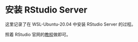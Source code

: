 # 安装 RStudio Server

这里记录了在 WSL-Ubuntu-20.04 中安装 RStudio Server 的过程。

照着 RStudio 官网的[教程](https://support.rstudio.com/hc/en-us/articles/360049776974-Using-RStudio-Server-in-Windows-WSL2)做即可。
<!-- 
````bash
sudo apt install r-base # 安装 R 语言及相关软件。
````

````bash
sudo apt-get install gdebi-core
wget https://download2.rstudio.org/server/bionic/amd64/rstudio-server-1.4.1103-amd64.deb
sudo gdebi rstudio-server-1.4.1103-amd64.deb # 安装 RStudio Server。
````

安装完后这样启动 RStudio Server。

````bash
rstudio-server start
````

然后打开浏览器，访问 <http://localhost:8787/> 即可，初次访问会提示输入用户名和密码，其实就是 Linux 的用户名和密码啦。 -->
